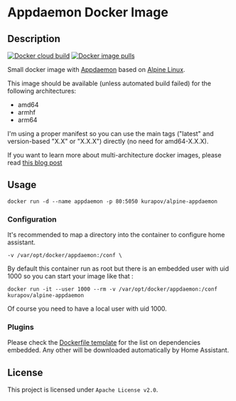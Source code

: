 # Appdaemon Docker Image

## Description

[![Docker cloud build](https://img.shields.io/docker/cloud/build/kurapov/alpine-appdaemon?logo=docker&logoColor=white)](https://hub.docker.com/r/kurapov/alpine-appdaemon/builds)
[![Docker image pulls](https://img.shields.io/docker/pulls/kurapov/alpine-appdaemon?logo=docker&logoColor=white)](https://hub.docker.com/r/kurapov/alpine-appdaemon)

Small docker image with [Appdaemon](https://github.com/home-assistant/appdaemon) based on [Alpine Linux](https://hub.docker.com/_/alpine/).

This image should be available (unless automated build failed) for the following architectures:
 * amd64
 * armhf
 * arm64

I'm using a proper manifest so you can use the main tags ("latest" and version-based "X.X" or "X.X.X") directly (no need for amd64-X.X.X).

If you want to learn more about multi-architecture docker images, please read [this blog post](https://blog.slucas.fr/series/multi-architecture-docker-image/)

## Usage

```
docker run -d --name appdaemon -p 80:5050 kurapov/alpine-appdaemon
```

### Configuration

It's recommended to map a directory into the container to configure home assistant.

```
-v /var/opt/docker/appdaemon:/conf \
```

By default this container run as root but there is an embedded user with uid 1000 so you can start your image like that :

```
docker run -it --user 1000 --rm -v /var/opt/docker/appdaemon:/conf kurapov/alpine-appdaemon
```

Of course you need to have a local user with uid 1000.

### Plugins

Please check the [Dockerfile template](Dockerfile.template) for the list on dependencies embedded. Any other will be downloaded automatically by Home Assistant.

## License
This project is licensed under `Apache License v2.0`.
